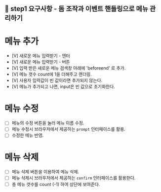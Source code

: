 ## 🎯 step1 요구사항 - 돔 조작과 이벤트 핸들링으로 메뉴 관리하기

# 메뉴 추가
  - [V] 새로운 메뉴 입력받기 - 엔터
  - [V] 새로운 메뉴 입력받기 - 버튼
  - [V] 입력 받은 새로운 메뉴 검색창 아래에 'beforeend' 로 추가.
  - [V] 메뉴 갯수 count에 1을 더해주고 랜더링.
  - [V] 사용자 입력값이 빈 값이라면 추가되지 않는다.
  - [V] 메뉴가 추가되고 나면, input은 빈 값으로 초기화한다.

# 메뉴 수정
  - [ ] 메뉴의 수정 버튼을 눌러 메뉴 이름 수정.
  - [ ] 메뉴 수정시 브라우저에서 제공하는 `prompt` 인터페이스를 활용.
  - [ ] 수정한 메뉴 반영.

# 메뉴 삭제
  - [ ] 메뉴 삭제 버튼을 이용하여 메뉴 삭제.
  - [ ] 메뉴 삭제시 브라우저에서 제공하는 `confirm` 인터페이스를 활용한다.
  - [ ] 총 메뉴 갯수를 count (-1) 하여 상단에 보여준다.

